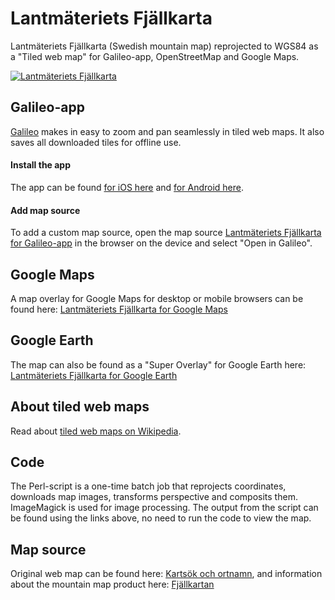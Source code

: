 # Lantmäteriets Fjällkarta
Lantmäteriets Fjällkarta (Swedish mountain map) reprojected to WGS84 as a "Tiled web map" for Galileo-app, OpenStreetMap and Google Maps.

[![Lantmäteriets Fjällkarta](https://git.beroni.us/Lantmateriets-Fjallkarta/fjallkartan.jpg)](https://git.beroni.us/Lantmateriets-Fjallkarta/fjallkartan.html)

## Galileo-app
[Galileo](https://galileo-app.com/) makes in easy to zoom and pan seamlessly in tiled web maps. It also saves all downloaded tiles for offline use.

#### Install the app
The app can be found [for iOS here](https://itunes.apple.com/us/app/galileo-offline-maps-osm-based/id321745474)
and [for Android here](https://play.google.com/store/apps/details?id=com.bodunov.galileo).

#### Add map source
To add a custom map source, open the map source [Lantmäteriets Fjällkarta for Galileo-app](https://git.beroni.us/Lantmateriets-Fjallkarta/galileo.ms) in the browser on the device and select "Open in Galileo".

## Google Maps
A map overlay for Google Maps for desktop or mobile browsers can be found here: [Lantmäteriets Fjällkarta for Google Maps](https://git.beroni.us/Lantmateriets-Fjallkarta/fjallkartan.html)

## Google Earth
The map can also be found as a "Super Overlay" for Google Earth here: [Lantmäteriets Fjällkarta for Google Earth](https://git.beroni.us/Lantmateriets-Fjallkarta/Google-Earth.kml)

## About tiled web maps
Read about [tiled web maps on Wikipedia](https://en.wikipedia.org/wiki/Tiled_web_map).

## Code
The Perl-script is a one-time batch job that reprojects coordinates, downloads map images, transforms perspective and composits them.
ImageMagick is used for image processing. The output from the script can be found using the links above, no need to run the code to view the map.

## Map source
Original web map can be found here: [Kartsök och ortnamn](https://kso.etjanster.lantmateriet.se/),
and information about the mountain map product here: [Fjällkartan](http://www.lantmateriet.se/sv/Kartor-och-geografisk-information/Kartor/Fjallkartan/)
